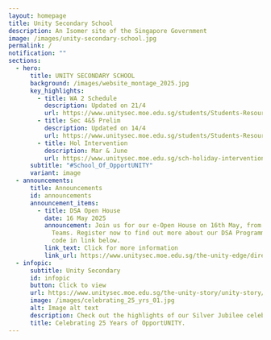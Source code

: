 ```yaml
---
layout: homepage
title: Unity Secondary School
description: An Isomer site of the Singapore Government
image: /images/unity-secondary-school.jpg
permalink: /
notification: ""
sections:
  - hero:
      title: UNITY SECONDARY SCHOOL
      background: /images/website_montage_2025.jpg
      key_highlights:
        - title: WA 2 Schedule
          description: Updated on 21/4
          url: https://www.unitysec.moe.edu.sg/students/Students-Resources/assessment/
        - title: Sec 4&5 Prelim
          description: Updated on 14/4
          url: https://www.unitysec.moe.edu.sg/students/Students-Resources/assessment/
        - title: Hol Intervention
          description: Mar & June
          url: https://www.unitysec.moe.edu.sg/sch-holiday-intervention/
      subtitle: "#School_Of_OpportUNITY"
      variant: image
  - announcements:
      title: Announcements
      id: announcements
      announcement_items:
        - title: DSA Open House
          date: 16 May 2025
          announcement: Join us for our e-Open House on 16th May, from 7pm to 8pm via MS
            Teams. Register now to find out more about our DSA Programmes. QR
            code in link below.
          link_text: Click for more information
          link_url: https://www.unitysec.moe.edu.sg/the-unity-edge/direct-school-admission-dsa/dsa-open-house-2025/
  - infopic:
      subtitle: Unity Secondary
      id: infopic
      button: Click to view
      url: https://www.unitysec.moe.edu.sg/the-unity-story/unity-story/
      image: /images/celebrating_25_yrs_01.jpg
      alt: Image alt text
      description: Check out the highlights of our Silver Jubilee celebration here.
      title: Celebrating 25 Years of OpportUNITY.
---
```

